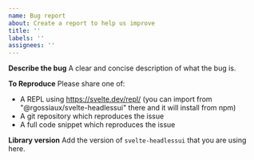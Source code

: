 ```yaml
---
name: Bug report
about: Create a report to help us improve
title: ''
labels: ''
assignees: ''
---
```


**Describe the bug**
A clear and concise description of what the bug is.

**To Reproduce**
Please share one of:

- A REPL using https://svelte.dev/repl/ (you can import from "@rgossiaux/svelte-headlessui" there and it will install from npm)
- A git repository which reproduces the issue
- A full code snippet which reproduces the issue

**Library version**
Add the version of `svelte-headlessui` that you are using here.
